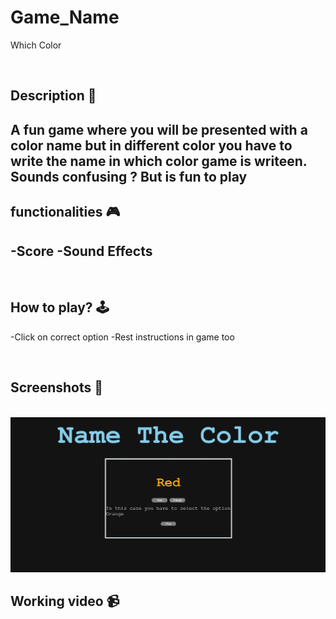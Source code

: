 # **Game_Name** 

Which Color

<br>

## **Description 📃**
A fun game where you will be presented with a color name but in different color you have to write the name in which color game is writeen. Sounds confusing ? But is fun to play
- 

## **functionalities 🎮**
-Score
-Sound Effects
- 
<br>

## **How to play? 🕹️**
-Click on correct option
-Rest instructions in game too 

<br>

## **Screenshots 📸**

<br>
<img src="./image.png">

<br>

## **Working video 📹**
<!-- add your working video over here -->
